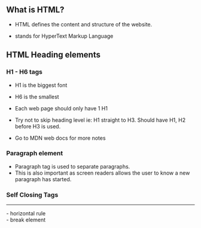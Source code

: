 ## What is HTML? 

- HTML defines the content and structure of the website. 

- stands for HyperText Markup Language 

## HTML Heading elements 

### H1 - H6 tags

- H1 is the biggest font
- H6 is the smallest 

- Each web page should only have 1 H1
- Try not to skip heading level ie: H1 straight to H3. Should have H1, H2 before H3 is used. 
- Go to MDN web docs for more notes

### Paragraph element
- Paragraph tag is used to separate paragraphs. 
- This is also important as screen readers allows the user to know a new paragraph has started. 

### Self Closing Tags
<hr/> - horizontal rule
<br/> - break element